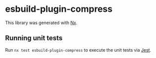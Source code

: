 # esbuild-plugin-compress

This library was generated with [Nx](https://nx.dev).

## Running unit tests

Run `nx test esbuild-plugin-compress` to execute the unit tests via [Jest](https://jestjs.io).
